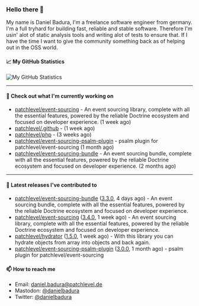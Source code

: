 ### Hello there 👋

My name is Daniel Badura, I'm a freelance software engineer from germany. I'm a full tryhard for building fast, reliable and stable software. 
Therefore I'm usin' alot of static analysis tools and writing alot of tests to ensure that. If I have the time I want to give the community something back as of helping out in the OSS world.

#### 📈 My GitHub Statistics

![My GitHub Statistics](https://github-readme-stats.vercel.app/api?username=DanielBadura&show_icons=true&count_private=true&hide_title=true)

---

#### 👷 Check out what I'm currently working on

- [patchlevel/event-sourcing](https://github.com/patchlevel/event-sourcing) - An event sourcing library, complete with all the essential features,  powered by the reliable Doctrine ecosystem and focused on developer experience. (1 week ago)
- [patchlevel/.github](https://github.com/patchlevel/.github) -  (1 week ago)
- [patchlevel/php](https://github.com/patchlevel/php) -  (3 weeks ago)
- [patchlevel/event-sourcing-psalm-plugin](https://github.com/patchlevel/event-sourcing-psalm-plugin) - psalm plugin for patchlevel/event-sourcing (1 month ago)
- [patchlevel/event-sourcing-bundle](https://github.com/patchlevel/event-sourcing-bundle) - An event sourcing bundle, complete with all the essential features, powered by the reliable Doctrine ecosystem and focused on developer experience. (2 months ago)

---

#### 🔭 Latest releases I've contributed to

- [patchlevel/event-sourcing-bundle](https://github.com/patchlevel/event-sourcing-bundle) ([3.3.0](https://github.com/patchlevel/event-sourcing-bundle/releases/tag/3.3.0), 4 days ago) - An event sourcing bundle, complete with all the essential features, powered by the reliable Doctrine ecosystem and focused on developer experience.
- [patchlevel/event-sourcing](https://github.com/patchlevel/event-sourcing) ([3.4.0](https://github.com/patchlevel/event-sourcing/releases/tag/3.4.0), 1 week ago) - An event sourcing library, complete with all the essential features,  powered by the reliable Doctrine ecosystem and focused on developer experience.
- [patchlevel/hydrator](https://github.com/patchlevel/hydrator) ([1.5.0](https://github.com/patchlevel/hydrator/releases/tag/1.5.0), 1 week ago) - With this library you can hydrate objects from array into objects and back again. 
- [patchlevel/event-sourcing-psalm-plugin](https://github.com/patchlevel/event-sourcing-psalm-plugin) ([3.0.0](https://github.com/patchlevel/event-sourcing-psalm-plugin/releases/tag/3.0.0), 1 month ago) - psalm plugin for patchlevel/event-sourcing

#### 📫 How to reach me

- Email: [daniel.badura@patchlevel.de](mailto:daniel.badura@patchlevel.de)
- Mastodon: <a rel="me" href="https://phpc.social/@danielbadura">@danielbadura</a>
- Twitter: [@danielbadura](https://twitter.com/danielbadura)
